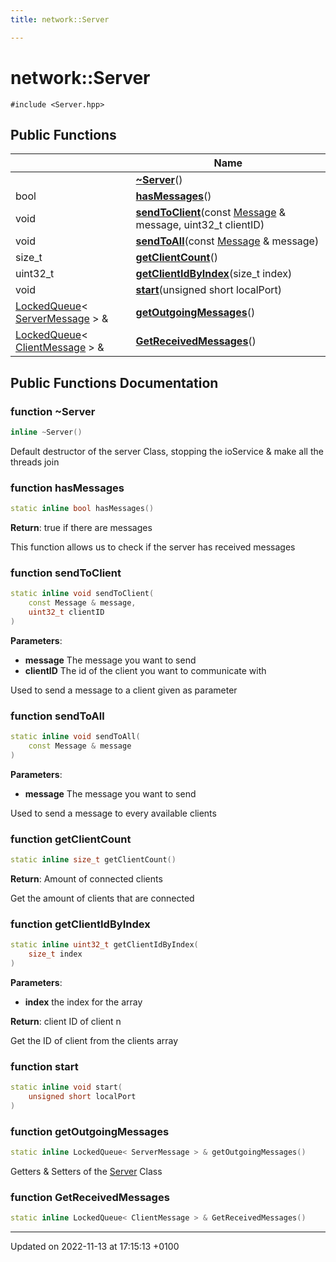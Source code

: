 ```yaml
---
title: network::Server

---
```


# network::Server






`#include <Server.hpp>`

## Public Functions

|                | Name           |
| -------------- | -------------- |
| | **[~Server](Classes/classnetwork_1_1_server.md#function-~server)**() |
| bool | **[hasMessages](Classes/classnetwork_1_1_server.md#function-hasmessages)**() |
| void | **[sendToClient](Classes/classnetwork_1_1_server.md#function-sendtoclient)**(const [Message](Namespaces/namespacenetwork.md#typedef-message) & message, uint32_t clientID) |
| void | **[sendToAll](Classes/classnetwork_1_1_server.md#function-sendtoall)**(const [Message](Namespaces/namespacenetwork.md#typedef-message) & message) |
| size_t | **[getClientCount](Classes/classnetwork_1_1_server.md#function-getclientcount)**() |
| uint32_t | **[getClientIdByIndex](Classes/classnetwork_1_1_server.md#function-getclientidbyindex)**(size_t index) |
| void | **[start](Classes/classnetwork_1_1_server.md#function-start)**(unsigned short localPort) |
| [LockedQueue](Classes/classnetwork_1_1_locked_queue.md)< [ServerMessage](Namespaces/namespacenetwork.md#typedef-servermessage) > & | **[getOutgoingMessages](Classes/classnetwork_1_1_server.md#function-getoutgoingmessages)**() |
| [LockedQueue](Classes/classnetwork_1_1_locked_queue.md)< [ClientMessage](Namespaces/namespacenetwork.md#typedef-clientmessage) > & | **[GetReceivedMessages](Classes/classnetwork_1_1_server.md#function-getreceivedmessages)**() |

## Public Functions Documentation

### function ~Server

```cpp
inline ~Server()
```


Default destructor of the server Class, stopping the ioService & make all the threads join 


### function hasMessages

```cpp
static inline bool hasMessages()
```


**Return**: true if there are messages 

This function allows us to check if the server has received messages 


### function sendToClient

```cpp
static inline void sendToClient(
    const Message & message,
    uint32_t clientID
)
```


**Parameters**: 

  * **message** The message you want to send 
  * **clientID** The id of the client you want to communicate with 


Used to send a message to a client given as parameter 


### function sendToAll

```cpp
static inline void sendToAll(
    const Message & message
)
```


**Parameters**: 

  * **message** The message you want to send 


Used to send a message to every available clients 


### function getClientCount

```cpp
static inline size_t getClientCount()
```


**Return**: Amount of connected clients 

Get the amount of clients that are connected 


### function getClientIdByIndex

```cpp
static inline uint32_t getClientIdByIndex(
    size_t index
)
```


**Parameters**: 

  * **index** the index for the array 


**Return**: client ID of client n 

Get the ID of client from the clients array 


### function start

```cpp
static inline void start(
    unsigned short localPort
)
```


### function getOutgoingMessages

```cpp
static inline LockedQueue< ServerMessage > & getOutgoingMessages()
```


Getters & Setters of the [Server](Classes/classnetwork_1_1_server.md) Class 


### function GetReceivedMessages

```cpp
static inline LockedQueue< ClientMessage > & GetReceivedMessages()
```


-------------------------------

Updated on 2022-11-13 at 17:15:13 +0100